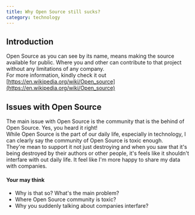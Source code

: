```yaml
---
title: Why Open Source still sucks?
category: technology
---
```


## Introduction

Open Source as you can see by its name, means making the source available for public. Where you and other can contribute to that project without any limitations of any company.\
For more information, kindly check it out [https://en.wikipedia.org/wiki/Open_source](https://en.wikipedia.org/wiki/Open_source)

## Issues with Open Source

The main issue with Open Source is the community that is the behind of Open Source. Yes, you heard it right!\
While Open Source is the part of our daily life, especially in technology, I can clearly say the community of Open Source is toxic enough.\
They're mean to support it not just destroying and when you saw that it's being destroyed by their authors or other people, it's feels like it shouldn't interfare with out daily life. It feel like I'm more happy to share my data\
with companies.

#### Your may think
- Why is that so? What's the main problem?
- Where Open Source community is toxic?
- Why you suddenly talking about companies interfare?
 
